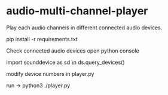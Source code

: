 # audio-multi-channel-player
Play each audio channels in different connected audio devices.

pip install -r requirements.txt

Check connected audio devices
open python console 

  import sounddevice as sd \n
  ds.query_devices()

modify device numbers in player.py

run -> python3 ./player.py
